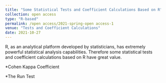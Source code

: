 ```yaml
---
title: "Some Statistical Tests and Coefficient Calculations Based on R"
collection: open access
type: "R-based"
permalink: /open access/2021-spring-open access-1
venue: "Tests and Coefficient Calculations"
date: 2021-10-27
---
```


R, as an analytical platform developed by statisticians, has extremely powerful statistical analysis capabilities. Therefore some statistical tests and coefficient calculations based on R have great value.

*Cohen Kappa Coefficient

*The Run Test



